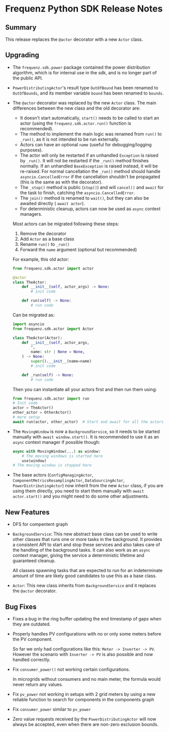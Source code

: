 # Frequenz Python SDK Release Notes

## Summary

This release replaces the `@actor` decorator with a new `Actor` class.

## Upgrading


- The `frequenz.sdk.power` package contained the power distribution algorithm, which is for internal use in the sdk, and is no longer part of the public API.

- `PowerDistributingActor`'s result type `OutOfBound` has been renamed to `OutOfBounds`, and its member variable `bound` has been renamed to `bounds`.

- The `@actor` decorator was replaced by the new `Actor` class. The main differences between the new class and the old decorator are:

  * It doesn't start automatically, `start()` needs to be called to start an actor (using the `frequenz.sdk.actor.run()` function is recommended).
  * The method to implement the main logic was renamed from `run()` to `_run()`, as it is not intended to be run externally.
  * Actors can have an optional `name` (useful for debugging/logging purposes).
  * The actor will only be restarted if an unhandled `Exception` is raised by `_run()`. It will not be restarted if the `_run()` method finishes normally. If an unhandled `BaseException` is raised instead, it will be re-raised. For normal cancellation the `_run()` method should handle `asyncio.CancelledError` if the cancellation shouldn't be propagated (this is the same as with the decorator).
  * The `_stop()` method is public (`stop()`) and will `cancel()` and `await` for the task to finish, catching the `asyncio.CancelledError`.
  * The `join()` method is renamed to `wait()`, but they can also be awaited directly ( `await actor`).
  * For deterministic cleanup, actors can now be used as `async` context managers.

  Most actors can be migrated following these steps:

  1. Remove the decorator
  2. Add `Actor` as a base class
  3. Rename `run()` to `_run()`
  4. Forward the `name` argument (optional but recommended)

  For example, this old actor:

  ```python
  from frequenz.sdk.actor import actor

  @actor
  class TheActor:
      def __init__(self, actor_args) -> None:
          # init code

      def run(self) -> None:
          # run code
  ```

  Can be migrated as:

  ```python
  import asyncio
  from frequenz.sdk.actor import Actor

  class TheActor(Actor):
      def __init__(self, actor_args,
          *,
          name: str | None = None,
      ) -> None:
          super().__init__(name=name)
          # init code

      def _run(self) -> None:
          # run code
  ```

  Then you can instantiate all your actors first and then run them using:

  ```python
  from frequenz.sdk.actor import run
  # Init code
  actor = TheActor()
  other_actor = OtherActor()
  # more setup
  await run(actor, other_actor)  # Start and await for all the actors
  ```

- The `MovingWindow` is now a `BackgroundService`, so it needs to be started manually with `await window.start()`. It is recommended to use it as an `async` context manager if possible though:

    ```python
    async with MovingWindow(...) as window:
        # The moving windows is started here
        use(window)
    # The moving window is stopped here
    ```

- The base actors (`ConfigManagingActor`, `ComponentMetricsResamplingActor`, `DataSourcingActor`, `PowerDistributingActor`) now inherit from the new `Actor` class, if you are using them directly, you need to start them manually with `await actor.start()` and you might need to do some other adjustments.

## New Features

- DFS for compentent graph

- `BackgroundService`: This new abstract base class can be used to write other classes that runs one or more tasks in the background. It provides a consistent API to start and stop these services and also takes care of the handling of the background tasks. It can also work as an `async` context manager, giving the service a deterministic lifetime and guaranteed cleanup.

  All classes spawning tasks that are expected to run for an indeterminate amount of time are likely good candidates to use this as a base class.

- `Actor`: This new class inherits from `BackgroundService` and it replaces the `@actor` decorator.

## Bug Fixes

- Fixes a bug in the ring buffer updating the end timestamp of gaps when they are outdated.

- Properly handles PV configurations with no or only some meters before the PV component.

  So far we only had configurations like this: `Meter -> Inverter -> PV`. However the scenario with `Inverter -> PV` is also possible and now handled correctly.

- Fix `consumer_power()` not working certain configurations.

  In microgrids without consumers and no main meter, the formula would never return any values.

- Fix `pv_power` not working in setups with 2 grid meters by using a new reliable function to search for components in the components graph

- Fix `consumer_power` similar to `pv_power`

- Zero value requests received by the `PowerDistributingActor` will now always be accepted, even when there are non-zero exclusion bounds.
